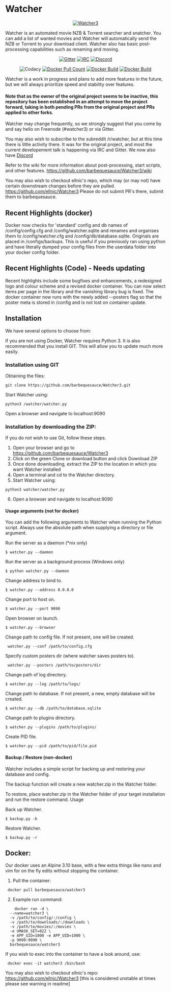 # Watcher

<p align="center"><a href="https://hub.docker.com/r/ellnic/watcher3"><img alt="Watcher3" src="https://github.com/ellnic/Watcher3/blob/master/static/images/logo-dark-bg.png"/></a>

Watcher is an automated movie NZB & Torrent searcher and snatcher. You can add a list of wanted movies and Watcher will automatically send the NZB or Torrent to your download client. Watcher also has basic post-processing capabilities such as renaming and moving.

<p align="center"><a href="https://gitter.im/barbequesauce-Watcher3/development"><img alt="Gitter" src="https://img.shields.io/gitter/room/barbequesauce/watcher3.svg"/></a>
<a href="https://kiwiirc.com/client/freenode.net/#watcher3"><img alt="IRC" src="https://img.shields.io/badge/Freenode-Online-Success.svg"/></a>
<a href="https://discord.gg/wrHPyre"><img alt="Discord" src="https://img.shields.io/discord/620536178881331200?color=Green&label=discord&style=flat"/></a>
<p align="center"><img alt="Codacy" src="https://api.codacy.com/project/badge/Grade/3392120a6afe40cc8dcfbb8b7e7b3713"/>
<a href="https://hub.docker.com/r/barbequesauce/watcher3"><img alt="Docker Pull Count" src="https://img.shields.io/docker/pulls/barbequesauce/watcher3.svg"/></a>
<a href="https://hub.docker.com/r/barbequesauce/watcher3"><img alt="Docker Build" src="https://img.shields.io/docker/cloud/automated/barbequesauce/watcher3.svg"/></a>
<a href="https://hub.docker.com/r/barbequesauce/watcher3"><img alt="Docker Build" src="https://img.shields.io/docker/cloud/build/barbequesauce/watcher3.svg"/></a>
    

Watcher is a work in progress and plans to add more features in the future, but we will always prioritize speed and stability over features. 

#### Note that as the owner of the original project seems to be inactive, this repository has been established in an attempt to move the project forward, taking in both pending PRs from the original project and PRs applied to other forks.

Watcher may change frequently, so we strongly suggest that you come by and say hello on Freenode (#watcher3) or via Gitter.

You may also wish to subscribe to the subreddit /r/watcher, but at this time there is little activity there. It was for the original project, and most the current developement talk is happening via IRC and Gitter. We now also have [Discord](https://discord.gg/wrHPyre)

Refer to the wiki for more information about post-processing, start scripts, and other features. https://github.com/barbequesauce/Watcher3/wiki

You may also wish to checkout ellnic's repo, which may (or may not) have certain downstream changes before they are pulled. https://github.com/ellnic/Watcher3 Please do not submit PR's there, submit them to barbequesauce.

## Recent Highlights (docker)

Docker now checks for 'standard' config and db names of /config/config.cfg and /config/watcher.sqlite and renames and organises them to /config/watcher.cfg and /config/db/database.sqlite. Originals are placed in /configs/backups. This is useful if you previously ran using python and have literally dumped your config files from the userdata folder into your docker config folder.

## Recent Highlights (Code) - Needs updating

Recent highlights include some bugfixes and enhancements, a redesigned logo and colour scheme and a revised docker container. You can now select items per page in the library and the vanishing library bug is fixed. The docker container now runs with the newly added --posters flag so that the poster meta is stored in /config and is not lost on container update.
 
## Installation

We have several options to choose from:

If you are not using Docker, Watcher requires Python 3. It is also recommended that you install GIT. This will allow you to update much more easily.

### Installation using GIT

Obtaining the files:

    git clone https://github.com/barbequesauce/Watcher3.git

Start Watcher using:

    python3 /watcher/watcher.py

Open a browser and navigate to localhost:9090

### Installation by downloading the ZIP:

If you do not wish to use Git, follow these steps.

1. Open your browser and go to https://github.com/barbequesauce/Watcher3
2. Click on the green Clone or download button and click Download ZIP
3. Once done downloading, extract the ZIP to the location in which you want Watcher installed
4. Open a terminal and cd to the Watcher directory.
5. Start Watcher using:

```python3 watcher/watcher.py```

6. Open a browser and navigate to localhost:9090


#### Usage arguments (not for docker)

You can add the following arguments to Watcher when running the Python script. Always use the absolute path when supplying a directory or file argument.

Run the server as a daemon (*nix only)

    $ watcher.py --daemon

Run the server as a background process (Windows only)

    $ python watcher.py --daemon

Change address to bind to.

    $ watcher.py --address 0.0.0.0

Change port to host on.

    $ watcher.py --port 9090

Open browser on launch.

    $ watcher.py --browser

Change path to config file. If not present, one will be created.

     watcher.py --conf /path/to/config.cfg

Specify custom posters dir (where watcher saves posters to).

     watcher.py --posters /path/to/posters/dir

Change path of log directory.

    $ watcher.py --log /path/to/logs/

Change path to database. If not present, a new, empty database will be created.

    $ watcher.py --db /path/to/database.sqlite

Change path to plugins directory.

    $ watcher.py --plugins /path/to/plugins/

Create PID file.

    $ watcher.py --pid /path/to/pid/file.pid


#### Backup / Restore (non-docker)

Watcher includes a simple script for backing up and restoring your database and config.

The backup function will create a new watcher.zip in the Watcher folder.

To restore, place watcher.zip in the Watcher folder of your target installation and run the restore command.
Usage

Back up Watcher.

    $ backup.py -b

Restore Watcher.

    $ backup.py -r

## Docker:

Our docker uses an Alpine 3.10 base, with a few extra things like nano and vim for on the fly edits without stopping the container.

1. Pull the container:

``` docker pull barbequesauce/watcher3```

2. Example run command:

```
    docker run -d \
  --name=watcher3 \
  -v /path/to/config/:/config \
  -v /path/to/downloads/:/downloads \
  -v /path/to/movies/:/movies \
  -e UMASK_SET=022 \
  -e APP_GID=1000 -e APP_UID=1000 \
  -p 9090:9090 \
  barbequesauce/watcher3
``` 


If you wish to exec into the container to have a look around, use:

``` docker exec -it watcher3 /bin/bash```



You may also wish to checkout ellnic's repo: https://github.com/ellnic/Watcher3 [this is considered unstable at times please see warning in readme]
